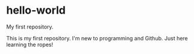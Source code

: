 # hello-world
My first repository.

This is my first repository. I'm new to programming and Github. Just here learning the ropes!
